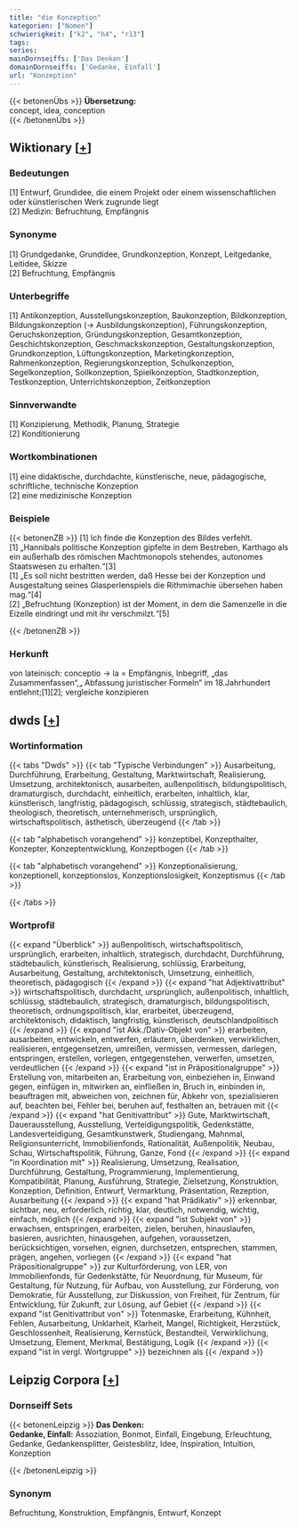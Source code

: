 ```yaml
---
title: "die Konzeption"
kategorien: ["Nomen"]
schwierigkeit: ["k2", "h4", "r13"]
tags:
series:
mainDornseiffs: ['Das Denken']
domainDornseiffs: ['Gedanke, Einfall']
url: "Konzeption"
---
```


{{< betonenÜbs >}}
**Übersetzung:**  
concept, idea, conception  
{{< /betonenÜbs >}}

## Wiktionary [[+](https://de.wiktionary.org/wiki/Konzeption)]

### Bedeutungen
[1] Entwurf, Grundidee, die einem Projekt oder einem wissenschaftlichen oder künstlerischen Werk zugrunde liegt  
[2] Medizin: Befruchtung, Empfängnis  

### Synonyme
[1] Grundgedanke, Grundidee, Grundkonzeption, Konzept, Leitgedanke, Leitidee, Skizze  
[2] Befruchtung, Empfängnis  

### Unterbegriffe
[1] Antikonzeption, Ausstellungskonzeption, Baukonzeption, Bildkonzeption, Bildungskonzeption (→ Ausbildungskonzeption), Führungskonzeption, Geruchskonzeption, Gründungskonzeption, Gesamtkonzeption, Geschichtskonzeption, Geschmackskonzeption, Gestaltungskonzeption, Grundkonzeption, Lüftungskonzeption, Marketingkonzeption, Rahmenkonzeption, Regierungskonzeption, Schulkonzeption, Segelkonzeption, Sollkonzeption, Spielkonzeption, Stadtkonzeption, Testkonzeption, Unterrichtskonzeption, Zeitkonzeption  

### Sinnverwandte
[1] Konzipierung, Methodik, Planung, Strategie  
[2] Konditionierung  

### Wortkombinationen
[1] eine didaktische, durchdachte, künstlerische, neue, pädagogische, schriftliche, technische Konzeption  
[2] eine medizinische Konzeption  

### Beispiele
{{< betonenZB >}}
[1] Ich finde die Konzeption des Bildes verfehlt.  
[1] „Hannibals politische Konzeption gipfelte in dem Bestreben, Karthago als ein außerhalb des römischen Machtmonopols stehendes, autonomes Staatswesen zu erhalten.“[3]  
[1] „Es soll nicht bestritten werden, daß Hesse bei der Konzeption und Ausgestaltung seines Glasperlenspiels die Rithmimachie übersehen haben mag.“[4]  
[2] „Befruchtung (Konzeption) ist der Moment, in dem die Samenzelle in die Eizelle eindringt und mit ihr verschmilzt.“[5]  

{{< /betonenZB >}}
### Herkunft
von lateinisch: conceptio → la = Empfängnis, Inbegriff, „das Zusammenfassen“,„ Abfassung juristischer Formeln“ im 18.Jahrhundert entlehnt;[1][2]; vergleiche konzipieren  



## dwds [[+](https://www.dwds.de/wb/Konzeption)]

### Wortinformation
{{< tabs "Dwds" >}}
{{< tab "Typische Verbindungen" >}}
Ausarbeitung, Durchführung, Erarbeitung, Gestaltung, Marktwirtschaft, Realisierung, Umsetzung, architektonisch, ausarbeiten, außenpolitisch, bildungspolitisch, dramaturgisch, durchdacht, einheitlich, erarbeiten, inhaltlich, klar, künstlerisch, langfristig, pädagogisch, schlüssig, strategisch, städtebaulich, theologisch, theoretisch, unternehmerisch, ursprünglich, wirtschaftspolitisch, ästhetisch, überzeugend
{{< /tab >}}

{{< tab "alphabetisch vorangehend" >}}
konzeptibel, Konzepthalter, Konzepter, Konzeptentwicklung, Konzeptbogen
{{< /tab >}}

{{< tab "alphabetisch vorangehend" >}}
Konzeptionalisierung, konzeptionell, konzeptionslos, Konzeptionslosigkeit, Konzeptismus
{{< /tab >}}

{{< /tabs >}}

### Wortprofil
{{< expand "Überblick" >}} außenpolitisch, wirtschaftspolitisch, ursprünglich, erarbeiten, inhaltlich, strategisch, durchdacht, Durchführung, städtebaulich, künstlerisch, Realisierung, schlüssig, Erarbeitung, Ausarbeitung, Gestaltung, architektonisch, Umsetzung, einheitlich, theoretisch, pädagogisch {{< /expand >}}
{{< expand "hat Adjektivattribut" >}} wirtschaftspolitisch, durchdacht, ursprünglich, außenpolitisch, inhaltlich, schlüssig, städtebaulich, strategisch, dramaturgisch, bildungspolitisch, theoretisch, ordnungspolitisch, klar, erarbeitet, überzeugend, architektonisch, didaktisch, langfristig, künstlerisch, deutschlandpolitisch {{< /expand >}}
{{< expand "ist Akk./Dativ-Objekt von" >}} erarbeiten, ausarbeiten, entwickeln, entwerfen, erläutern, überdenken, verwirklichen, realisieren, entgegensetzen, umreißen, vermissen, vermessen, darlegen, entspringen, erstellen, vorlegen, entgegenstehen, verwerfen, umsetzen, verdeutlichen {{< /expand >}}
{{< expand "ist in Präpositionalgruppe" >}} Erstellung von, mitarbeiten an, Erarbeitung von, einbeziehen in, Einwand gegen, einfügen in, mitwirken an, einfließen in, Bruch in, einbinden in, beauftragen mit, abweichen von, zeichnen für, Abkehr von, spezialisieren auf, beachten bei, Fehler bei, beruhen auf, festhalten an, betrauen mit {{< /expand >}}
{{< expand "hat Genitivattribut" >}} Gute, Marktwirtschaft, Dauerausstellung, Ausstellung, Verteidigungspolitik, Gedenkstätte, Landesverteidigung, Gesamtkunstwerk, Studiengang, Mahnmal, Religionsunterricht, Immobilienfonds, Rationalität, Außenpolitik, Neubau, Schau, Wirtschaftspolitik, Führung, Ganze, Fond {{< /expand >}}
{{< expand "in Koordination mit" >}} Realisierung, Umsetzung, Realisation, Durchführung, Gestaltung, Programmierung, Implementierung, Kompatibilität, Planung, Ausführung, Strategie, Zielsetzung, Konstruktion, Konzeption, Definition, Entwurf, Vermarktung, Präsentation, Rezeption, Ausarbeitung {{< /expand >}}
{{< expand "hat Prädikativ" >}} erkennbar, sichtbar, neu, erforderlich, richtig, klar, deutlich, notwendig, wichtig, einfach, möglich {{< /expand >}}
{{< expand "ist Subjekt von" >}} erwachsen, entspringen, erarbeiten, zielen, beruhen, hinauslaufen, basieren, ausrichten, hinausgehen, aufgehen, voraussetzen, berücksichtigen, vorsehen, eignen, durchsetzen, entsprechen, stammen, prägen, angehen, vorliegen {{< /expand >}}
{{< expand "hat Präpositionalgruppe" >}} zur Kulturförderung, von LER, von Immobilienfonds, für Gedenkstätte, für Neuordnung, für Museum, für Gestaltung, für Nutzung, für Aufbau, von Ausstellung, zur Förderung, von Demokratie, für Ausstellung, zur Diskussion, von Freiheit, für Zentrum, für Entwicklung, für Zukunft, zur Lösung, auf Gebiet {{< /expand >}}
{{< expand "ist Genitivattribut von" >}} Totenmaske, Erarbeitung, Kühnheit, Fehlen, Ausarbeitung, Unklarheit, Klarheit, Mangel, Richtigkeit, Herzstück, Geschlossenheit, Realisierung, Kernstück, Bestandteil, Verwirklichung, Umsetzung, Element, Merkmal, Bestätigung, Logik {{< /expand >}}
{{< expand "ist in vergl. Wortgruppe" >}} bezeichnen als {{< /expand >}}

## Leipzig Corpora [[+](https://corpora.uni-leipzig.de/en/res?word=Konzeption&corpusId=deu_newscrawl-public_2018)]

### Dornseiff Sets
{{< betonenLeipzig >}}
**Das Denken:**  
**Gedanke, Einfall:** Assoziation, Bonmot, Einfall, Eingebung, Erleuchtung, Gedanke, Gedankensplitter, Geistesblitz, Idee, Inspiration, Intuition, Konzeption  

{{< /betonenLeipzig >}}

### Synonym
Befruchtung, Konstruktion, Empfängnis, Entwurf, Konzept

